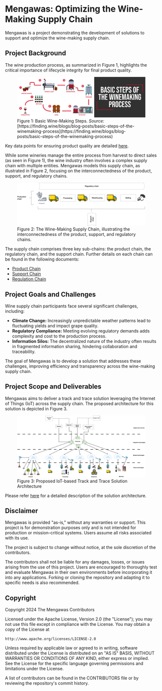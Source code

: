 # Mengawas: Optimizing the Wine-Making Supply Chain

Mengawas is a project demonstrating the development of solutions to support and optimize the wine-making supply chain.

## Project Background

The wine production process, as summarized in Figure 1, highlights the critical importance of lifecycle integrity for final product quality.

<figure>
  <img src="./assets/img/winemaking.webp" alt="Wine making step" />
  <figcaption>Figure 1: Basic Wine-Making Steps. <em>Source:</em> [https://finding.wine/blogs/blog-posts/basic-steps-of-the-winemaking-process](https://finding.wine/blogs/blog-posts/basic-steps-of-the-winemaking-process)</figcaption>
</figure>

Key data points for ensuring product quality are detailed [here](./docs/product_life.md).

While some wineries manage the entire process from harvest to direct sales (as seen in Figure 1), the wine industry often involves a complex supply chain with multiple entities.  Mengawas models this supply chain, as illustrated in Figure 2, focusing on the interconnectedness of the product, support, and regulatory chains.

<figure>
  <img src="./assets/img/supplychain.png" alt="Wine making supply chain" />
  <figcaption>Figure 2: The Wine-Making Supply Chain, illustrating the interconnectedness of the product, support, and regulatory chains.</figcaption>
</figure>

The supply chain comprises three key sub-chains: the product chain, the regulatory chain, and the support chain.  Further details on each chain can be found in the following documents:

* [Product Chain](./docs/product_life.md)
* [Support Chain](./docs/support_chain.md)
* [Regulation Chain](./docs/regulation_chain.md)

## Project Goals and Challenges

Wine supply chain participants face several significant challenges, including:

* **Climate Change:**  Increasingly unpredictable weather patterns lead to fluctuating yields and impact grape quality.
* **Regulatory Compliance:**  Meeting evolving regulatory demands adds complexity and cost to the production process.
* **Information Silos:**  The decentralized nature of the industry often results in fragmented information sharing, hindering collaboration and traceability.

The goal of Mengawas is to develop a solution that addresses these challenges, improving efficiency and transparency across the wine-making supply chain.

## Project Scope and Deliverables

Mengawas aims to deliver a track and trace solution leveraging the Internet of Things (IoT) across the supply chain. The proposed architecture for this solution is depicted in Figure 3.

<figure>
  <img src="./assets/img/solution.png" alt="Proposed Solution" />
  <figcaption>Figure 3: Proposed IoT-based Track and Trace Solution Architecture</figcaption>
</figure>

Please refer [here](./docs/solution.md) for a detailed description of the solution architecture.

## Disclaimer

Mengawas is provided "as-is," without any warranties or support. This project is for demonstration purposes only and is not intended for production or mission-critical systems. Users assume all risks associated with its use.

The project is subject to change without notice, at the sole discretion of the contributors.

The contributors shall not be liable for any damages, losses, or issues arising from the use of this project. Users are encouraged to thoroughly test and evaluate Mengawas in their own environments before incorporating it into any applications. Forking or cloning the repository and adapting it to specific needs is also recommended.

## Copyright

Copyright 2024 The Mengawas Contributors

Licensed under the Apache License, Version 2.0 (the "License"); you may not use this file except in compliance with the License. You may obtain a copy of the License at

    http://www.apache.org/licenses/LICENSE-2.0

Unless required by applicable law or agreed to in writing, software distributed under the License is distributed on an "AS IS" BASIS, WITHOUT WARRANTIES OR CONDITIONS OF ANY KIND, either express or implied. See the License for the specific language governing permissions and limitations under the License.

A list of contributors can be found in the CONTRIBUTORS file or by reviewing the repository's commit history.
